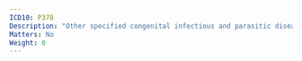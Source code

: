 ```yaml
---
ICD10: P378
Description: "Other specified congenital infectious and parasitic diseases"
Matters: No
Weight: 0
---
```

